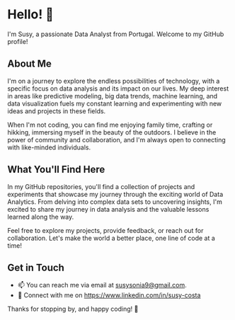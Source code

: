 # Hello! 👋

I'm Susy, a passionate Data Analyst from Portugal. Welcome to my GitHub profile!

## About Me

I'm on a journey to explore the endless possibilities of technology, with a specific focus on data analysis and its impact on our lives. My deep interest in areas like predictive modeling, big data trends, machine learning, and data visualization fuels my constant learning and experimenting with new ideas and projects in these fields.

When I'm not coding, you can find me enjoying family time, crafting or hikking, immersing myself in the beauty of the outdoors. I believe in the power of community and collaboration, and I'm always open to connecting with like-minded individuals.

## What You'll Find Here

In my GitHub repositories, you'll find a collection of projects and experiments that showcase my journey through the exciting world of Data Analytics. From delving into complex data sets to uncovering insights, I'm excited to share my journey in data analysis and the valuable lessons learned along the way.

Feel free to explore my projects, provide feedback, or reach out for collaboration. Let's make the world a better place, one line of code at a time!

## Get in Touch

- 📫 You can reach me via email at susysonia9@gmail.com.
- 💬 Connect with me on https://www.linkedin.com/in/susy-costa

Thanks for stopping by, and happy coding! 🚀
